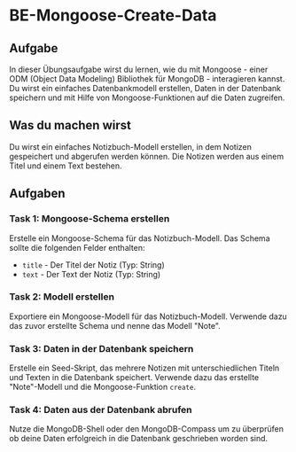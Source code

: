 # BE-Mongoose-Create-Data

## Aufgabe

In dieser Übungsaufgabe wirst du lernen, wie du mit Mongoose - einer ODM (Object Data Modeling) Bibliothek für MongoDB - interagieren kannst. Du wirst ein einfaches Datenbankmodell erstellen, Daten in der Datenbank speichern und mit Hilfe von Mongoose-Funktionen auf die Daten zugreifen.

## Was du machen wirst

Du wirst ein einfaches Notizbuch-Modell erstellen, in dem Notizen gespeichert und abgerufen werden können. Die Notizen werden aus einem Titel und einem Text bestehen.

## Aufgaben

### Task 1: Mongoose-Schema erstellen

Erstelle ein Mongoose-Schema für das Notizbuch-Modell. Das Schema sollte die folgenden Felder enthalten:

-   `title` - Der Titel der Notiz (Typ: String)
-   `text` - Der Text der Notiz (Typ: String)

### Task 2: Modell erstellen

Exportiere ein Mongoose-Modell für das Notizbuch-Modell. Verwende dazu das zuvor erstellte Schema und nenne das Modell "Note".

### Task 3: Daten in der Datenbank speichern

Erstelle ein Seed-Skript, das mehrere Notizen mit unterschiedlichen Titeln und Texten in die Datenbank speichert. Verwende dazu das erstellte "Note"-Modell und die Mongoose-Funktion `create`.

### Task 4: Daten aus der Datenbank abrufen

Nutze die MongoDB-Shell oder den MongoDB-Compass um zu überprüfen ob deine Daten erfolgreich in die Datenbank geschrieben worden sind.
